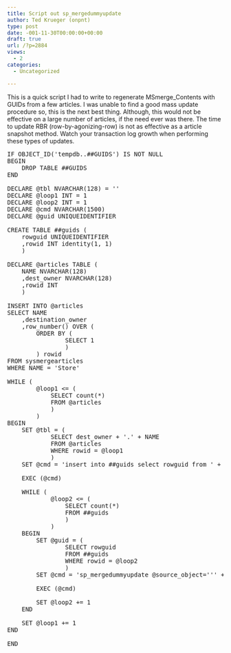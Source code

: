 ```yaml
---
title: Script out sp_mergedummyupdate
author: Ted Krueger (onpnt)
type: post
date: -001-11-30T00:00:00+00:00
draft: true
url: /?p=2884
views:
  - 2
categories:
  - Uncategorized

---
```

This is a quick script I had to write to regenerate MSmerge_Contents with GUIDs from a few articles. I was unable to find a good mass update procedure so, this is the next best thing. Although, this would not be effective on a large number of articles, if the need ever was there. The time to update RBR (row-by-agonizing-row) is not as effective as a article snapshot method. Watch your transaction log growth when performing these types of updates.

<pre>IF OBJECT_ID('tempdb..##GUIDS') IS NOT NULL
BEGIN
	DROP TABLE ##GUIDS
END

DECLARE @tbl NVARCHAR(128) = ''
DECLARE @loop1 INT = 1
DECLARE @loop2 INT = 1
DECLARE @cmd NVARCHAR(1500)
DECLARE @guid UNIQUEIDENTIFIER

CREATE TABLE ##guids (
	rowguid UNIQUEIDENTIFIER
	,rowid INT identity(1, 1)
	)

DECLARE @articles TABLE (
	NAME NVARCHAR(128)
	,dest_owner NVARCHAR(128)
	,rowid INT
	)

INSERT INTO @articles
SELECT NAME
	,destination_owner
	,row_number() OVER (
		ORDER BY (
				SELECT 1
				)
		) rowid
FROM sysmergearticles
WHERE NAME = 'Store'

WHILE (
		@loop1 <= (
			SELECT count(*)
			FROM @articles
			)
		)
BEGIN
	SET @tbl = (
			SELECT dest_owner + &#039;.&#039; + NAME
			FROM @articles
			WHERE rowid = @loop1
			)
	SET @cmd = &#039;insert into ##guids select rowguid from &#039; + @tbl

	EXEC (@cmd)

	WHILE (
			@loop2 <= (
				SELECT count(*)
				FROM ##guids
				)
			)
	BEGIN
		SET @guid = (
				SELECT rowguid
				FROM ##guids
				WHERE rowid = @loop2
				)
		SET @cmd = &#039;sp_mergedummyupdate @source_object=&#039;&#039;&#039; + @tbl + &#039;&#039;&#039;,@rowguid=&#039;&#039;&#039; + cast(@guid AS NVARCHAR(500)) + &#039;&#039;&#039;&#039;

		EXEC (@cmd)

		SET @loop2 += 1
	END

	SET @loop1 += 1
END

END</pre>